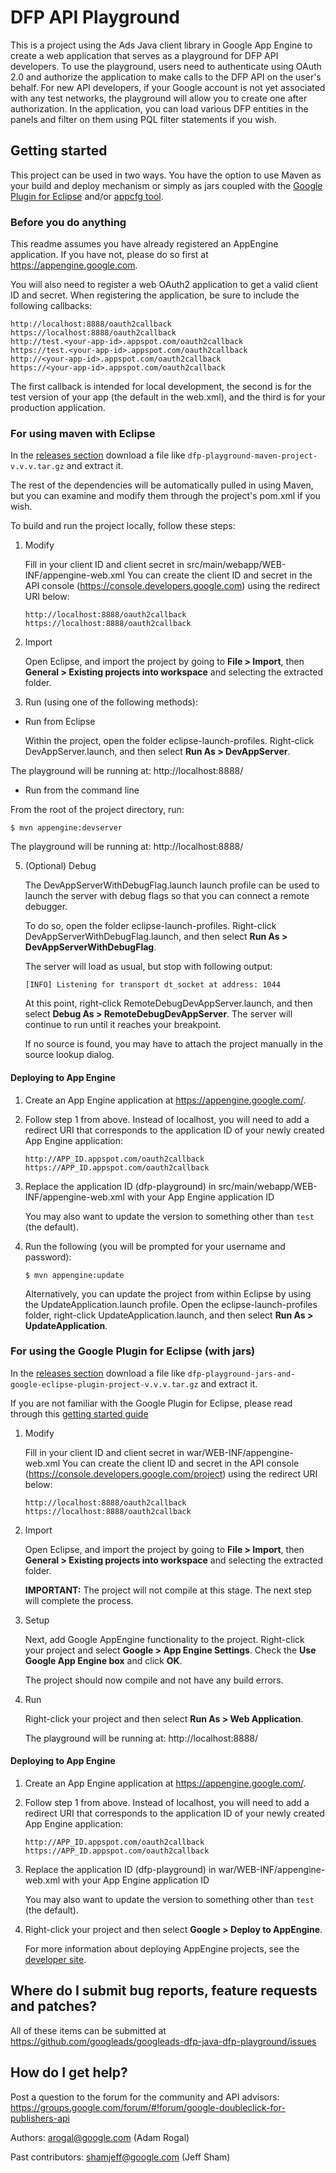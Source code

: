 DFP API Playground
==================

This is a project using the Ads Java client library in Google App Engine to
create a web application that serves as a playground for DFP API developers.
To use the playground, users need to authenticate using OAuth 2.0 and
authorize the application to make calls to the DFP API on the user's behalf.
For new API developers, if your Google account is not yet associated with any
test networks, the playground will allow you to create one after authorization.
In the application, you can load various DFP entities in the panels and filter
on them using PQL filter statements if you wish.

## Getting started

This project can be used in two ways. You have the option to use Maven as your
build and deploy mechanism or simply as jars coupled with the
[Google Plugin for Eclipse](https://developers.google.com/appengine/docs/java/tools/eclipse)
and/or [appcfg tool](https://developers.google.com/appengine/docs/java/tools/uploadinganapp).


### Before you do anything

This readme assumes you have already registered an AppEngine application. If you have not,
please do so first at https://appengine.google.com.

You will also need to register a web OAuth2 application to get a valid client ID and secret. When
registering the application, be sure to include the following callbacks:

   ```
   http://localhost:8888/oauth2callback
   https://localhost:8888/oauth2callback
   http://test.<your-app-id>.appspot.com/oauth2callback
   https://test.<your-app-id>.appspot.com/oauth2callback
   http://<your-app-id>.appspot.com/oauth2callback
   https://<your-app-id>.appspot.com/oauth2callback
   ```

The first callback is intended for local development, the second is for the test version of your app (the default in the web.xml),
and the third is for your production application.

### For using maven with Eclipse

In the [releases section](https://github.com/googleads/googleads-dfp-java-dfp-playground/releases) download a file like `dfp-playground-maven-project-v.v.v.tar.gz` and extract it.

The rest of the dependencies will be automatically pulled in using Maven, but you
can examine and modify them through the project's pom.xml if you wish.

To build and run the project locally, follow these steps:

1. Modify

   Fill in your client ID and client secret in
   src/main/webapp/WEB-INF/appengine-web.xml You can create the client ID and
   secret in the API console (https://console.developers.google.com) using
   the redirect URI below:

   ```
   http://localhost:8888/oauth2callback
   https://localhost:8888/oauth2callback
   ```

2. Import

   Open Eclipse, and import the project by going to  **File > Import**, then **General > Existing projects into workspace**
   and selecting the extracted folder.

3. Run (using one of the following methods): 

  - Run from Eclipse

       Within the project, open the folder eclipse-launch-profiles. Right-click DevAppServer.launch,
   and then select **Run As > DevAppServer**.

   The playground will be running at: http://localhost:8888/

  - Run from the command line

   From the root of the project directory, run:

   ```
   $ mvn appengine:devserver
   ```

   The playground will be running at: http://localhost:8888/

5. (Optional) Debug
   
   The DevAppServerWithDebugFlag.launch launch profile can be used to launch the server
   with debug flags so that you can connect a remote debugger. 

   To do so, open the folder eclipse-launch-profiles. Right-click DevAppServerWithDebugFlag.launch,
   and then select **Run As > DevAppServerWithDebugFlag**.

   The server will load as usual, but stop with following output:

   ```
   [INFO] Listening for transport dt_socket at address: 1044
   ```

   At this point, right-click RemoteDebugDevAppServer.launch,
   and then select **Debug As > RemoteDebugDevAppServer**. The server will continue to run
   until it reaches your breakpoint.

   If no source is found, you may have to attach the project manually in the source lookup
   dialog.

#### Deploying to App Engine

1. Create an App Engine application at https://appengine.google.com/.

2. Follow step 1 from above. Instead of localhost, you will
   need to add a redirect URI that corresponds to the application ID of your
   newly created App Engine application:

   ```
   http://APP_ID.appspot.com/oauth2callback
   https://APP_ID.appspot.com/oauth2callback
   ```

3. Replace the application ID (dfp-playground) in
   src/main/webapp/WEB-INF/appengine-web.xml with your App Engine application ID

   You may also want to update the version to something other than `test` (the default).

4. Run the following (you will be prompted for your username and password):

   ```
   $ mvn appengine:update
   ```

   Alternatively, you can update the project from within Eclipse by using the
   UpdateApplication.launch profile. Open the eclipse-launch-profiles folder,
   right-click UpdateApplication.launch, and then select **Run As > UpdateApplication**.

### For using the Google Plugin for Eclipse (with jars)

In the [releases section](https://github.com/googleads/googleads-dfp-java-dfp-playground/releases) download a file like `dfp-playground-jars-and-google-eclipse-plugin-project-v.v.v.tar.gz` and extract it.

If you are not familiar with the Google Plugin for Eclipse, please read through this [getting started guide](https://developers.google.com/eclipse/docs/getting_started)

1. Modify

   Fill in your client ID and client secret in
   war/WEB-INF/appengine-web.xml You can create the client ID and
   secret in the API console (https://console.developers.google.com/project) using
   the redirect URI below:

   ```
   http://localhost:8888/oauth2callback
   https://localhost:8888/oauth2callback
   ```

2. Import

   Open Eclipse, and import the project by going to **File > Import**, then **General > Existing projects into workspace**
   and selecting the extracted folder.

   **IMPORTANT:** The project will not compile at this stage. The next step will complete the process.

3. Setup

   Next, add Google AppEngine functionality to the project. Right-click your project and
   select **Google > App Engine Settings**. Check the **Use Google App Engine box** and click **OK**.

   The project should now compile and not have any build errors.

4. Run
   
   Right-click your project and then select **Run As > Web Application**.

   The playground will be running at: http://localhost:8888/
   
#### Deploying to App Engine

1. Create an App Engine application at https://appengine.google.com/.

2. Follow step 1 from above. Instead of localhost, you will
   need to add a redirect URI that corresponds to the application ID of your
   newly created App Engine application:

   ```
   http://APP_ID.appspot.com/oauth2callback
   https://APP_ID.appspot.com/oauth2callback
   ```

3. Replace the application ID (dfp-playground) in
   war/WEB-INF/appengine-web.xml with your App Engine application ID

   You may also want to update the version to something other than `test` (the default).

4. Right-click your project and then select **Google > Deploy to AppEngine**.
 
   For more information about deploying AppEngine projects, see the [developer site](https://developers.google.com/eclipse/docs/appengine_deploy).


## Where do I submit bug reports, feature requests and patches?

All of these items can be submitted at
https://github.com/googleads/googleads-dfp-java-dfp-playground/issues


## How do I get help?

Post a question to the forum for the community and API advisors:
https://groups.google.com/forum/#!forum/google-doubleclick-for-publishers-api

Authors:
    arogal@google.com (Adam Rogal)

Past contributors:
    shamjeff@google.com (Jeff Sham)
